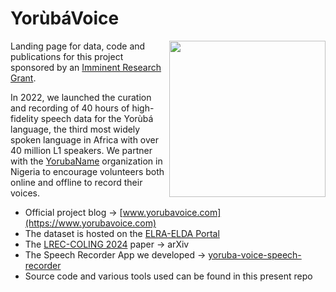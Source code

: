 # YorùbáVoice

<img src="https://www.yorubavoice.com/images/voice.jpg" width="250" align="right"> Landing page for data, code and publications for this project sponsored by an [Imminent Research Grant](https://imminent.translated.com/research-grants-ceremony-innovations-in-language-technology). 


In 2022, we launched the curation and recording of 40 hours of high-fidelity speech data for the Yorùbá language, the third most widely spoken language in Africa with over 40 million L1 speakers. We partner with the [YorubaName](https://www.yorubaname.com/) organization in Nigeria to encourage volunteers both online and offline to record their voices.

- Official project blog &rarr; [www.yorubavoice.com](https://www.yorubavoice.com)
- The dataset is hosted on the [ELRA-ELDA Portal](http://www.elra.info)
- The [LREC-COLING 2024](https://lrec-coling-2024.org) paper &rarr; arXiv
- The Speech Recorder App we developed &rarr; [yoruba-voice-speech-recorder](https://github.com/Niger-Volta-LTI/yoruba-voice-speech-recorder)
- Source code and various tools used can be found in this present repo

